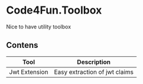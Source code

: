 # Code4Fun.Toolbox
Nice to have utility toolbox

## Contens
| Tool | Description |
| --- | --- |
| Jwt Extension | Easy extraction of jwt claims |
